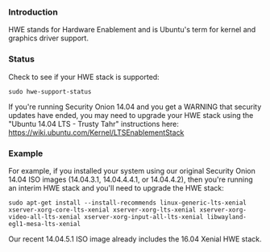 ### Introduction
HWE stands for Hardware Enablement and is Ubuntu's term for kernel and graphics driver support.

### Status
Check to see if your HWE stack is supported:
```
sudo hwe-support-status
```

If you're running Security Onion 14.04 and you get a WARNING that security updates have ended, you may need to upgrade your HWE stack using the "Ubuntu 14.04 LTS - Trusty Tahr" instructions here:  
https://wiki.ubuntu.com/Kernel/LTSEnablementStack

### Example
For example, if you installed your system using our original Security Onion 14.04 ISO images (14.04.3.1, 14.04.4.4.1, or 14.04.4.2), then you're running an interim HWE stack and you'll need to upgrade the HWE stack:
```
sudo apt-get install --install-recommends linux-generic-lts-xenial xserver-xorg-core-lts-xenial xserver-xorg-lts-xenial xserver-xorg-video-all-lts-xenial xserver-xorg-input-all-lts-xenial libwayland-egl1-mesa-lts-xenial 
```

Our recent 14.04.5.1 ISO image already includes the 16.04 Xenial HWE stack.